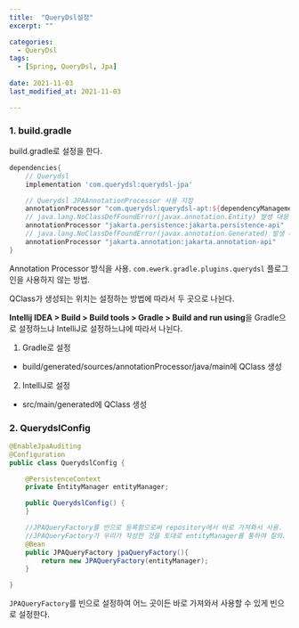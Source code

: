 ```yaml
---
title:  "QueryDsl설정"
excerpt: ""

categories:
  - QueryDsl
tags:
  - [Spring, QueryDsl, Jpa]
 
date: 2021-11-03
last_modified_at: 2021-11-03

---
```






### 1. build.gradle

build.gradle로 설정을 한다.

```build.gradle
dependencies{
    // Querydsl
    implementation 'com.querydsl:querydsl-jpa'

    // Querydsl JPAAnnotationProcessor 사용 지정
    annotationProcessor "com.querydsl:querydsl-apt:${dependencyManagement.importedProperties['querydsl.version']}:jpa"
    // java.lang.NoClassDefFoundError(javax.annotation.Entity) 발생 대응
    annotationProcessor "jakarta.persistence:jakarta.persistence-api"
    // java.lang.NoClassDefFoundError(javax.annotation.Generated) 발생 대응
    annotationProcessor "jakarta.annotation:jakarta.annotation-api"
}
```

Annotation Processor 방식을 사용. ``com.ewerk.gradle.plugins.querydsl`` 플로그인을 사용하지 않는 방법.



QClass가 생성되는 위치는 설정하는 방법에 따라서 두 곳으로 나뉜다.

**Intellij IDEA > Build > Build tools > Gradle > Build and run using**을 Gradle으로 설정하느냐 IntelliJ로 설정하느냐에 따라서 나뉜다.

1. Gradle로 설정

- build/generated/sources/annotationProcessor/java/main에 QClass 생성

2. IntelliJ로 설정

- src/main/generated에 QClass 생성



### 2. QuerydslConfig

```java
@EnableJpaAuditing
@Configuration
public class QuerydslConfig {

    @PersistenceContext
    private EntityManager entityManager;

    public QuerydslConfig() {
    }

    //JPAQueryFactory를 빈으로 등록함으로써 repository에서 바로 가져와서 사용.
    //JPAQueryFactory가 우리가 작성한 것을 토대로 entityManager를 통하여 질의.
    @Bean
    public JPAQueryFactory jpaQueryFactory(){
        return new JPAQueryFactory(entityManager);
    }

}
```

 `JPAQueryFactory`를 빈으로 설정하여 어느 곳이든 바로 가져와서 사용할 수 있게 빈으로 설정한다.